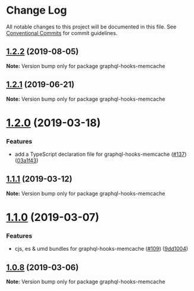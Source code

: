 # Change Log

All notable changes to this project will be documented in this file.
See [Conventional Commits](https://conventionalcommits.org) for commit guidelines.

## [1.2.2](https://github.com/nearform/graphql-hooks/compare/graphql-hooks-memcache@1.2.1...graphql-hooks-memcache@1.2.2) (2019-08-05)

**Note:** Version bump only for package graphql-hooks-memcache





## [1.2.1](https://github.com/nearform/graphql-hooks/compare/graphql-hooks-memcache@1.2.0...graphql-hooks-memcache@1.2.1) (2019-06-21)

**Note:** Version bump only for package graphql-hooks-memcache





# [1.2.0](https://github.com/nearform/graphql-hooks/compare/graphql-hooks-memcache@1.1.1...graphql-hooks-memcache@1.2.0) (2019-03-18)


### Features

* add a TypeScript declaration file for graphql-hooks-memcache ([#137](https://github.com/nearform/graphql-hooks/issues/137)) ([03a1f43](https://github.com/nearform/graphql-hooks/commit/03a1f43))





## [1.1.1](https://github.com/nearform/graphql-hooks/compare/graphql-hooks-memcache@1.1.0...graphql-hooks-memcache@1.1.1) (2019-03-12)

**Note:** Version bump only for package graphql-hooks-memcache





# [1.1.0](https://github.com/nearform/graphql-hooks/compare/graphql-hooks-memcache@1.0.8...graphql-hooks-memcache@1.1.0) (2019-03-07)


### Features

* cjs, es & umd bundles for graphql-hooks-memcache ([#109](https://github.com/nearform/graphql-hooks/issues/109)) ([9dd1004](https://github.com/nearform/graphql-hooks/commit/9dd1004))





## [1.0.8](https://github.com/nearform/graphql-hooks/compare/graphql-hooks-memcache@1.0.7...graphql-hooks-memcache@1.0.8) (2019-03-06)

**Note:** Version bump only for package graphql-hooks-memcache
